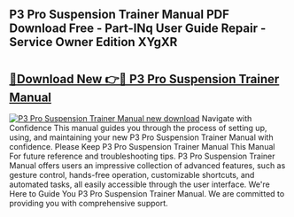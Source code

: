 ## P3 Pro Suspension Trainer Manual PDF Download Free - Part-INq User Guide Repair - Service Owner Edition XYgXR

# <h2><a href="http://cf29081.oget.top/?id=P3+Pro+Suspension+Trainer+Manual">🔗Download New 👉🔴 P3 Pro Suspension Trainer Manual</a></h2>

[![P3 Pro Suspension Trainer Manual new download](https://i.imgur.com/5g1atiW.png)](http://cf29081.oget.top/?id=P3+Pro+Suspension+Trainer+Manual)
Navigate with Confidence This manual guides you through the process of setting up, using, and maintaining your new P3 Pro Suspension Trainer Manual with confidence. Please Keep P3 Pro Suspension Trainer Manual This Manual For future reference and troubleshooting tips. P3 Pro Suspension Trainer Manual offers users an impressive collection of advanced features, such as gesture control, hands-free operation, customizable shortcuts, and automated tasks, all easily accessible through the user interface. We're Here to Guide You P3 Pro Suspension Trainer Manual. We are committed to providing you with comprehensive support.
